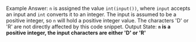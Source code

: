 Example Answer:
`n` is assigned the value `int(input())`, where `input` accepts an input and `int` converts it to an integer. The input is assumed to be a positive integer, so `n` will hold a positive integer value. The characters 'D' or 'R' are not directly affected by this code snippet. 
Output State: **`n` is a positive integer, the input characters are either 'D' or 'R'**